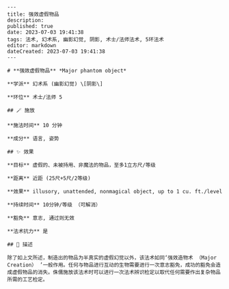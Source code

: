 
    ---
    title: 强效虚假物品
    description: 
    published: true
    date: 2023-07-03 19:41:38
    tags: 法术, 幻术系, 幽影幻觉, 阴影, 术士/法师法术, 5环法术
    editor: markdown
    dateCreated: 2023-07-03 19:41:38
    ---

    # **强效虚假物品** *Major phantom object*

    **学派** 幻术系 (幽影幻觉) \[阴影\] 

    **环位** 术士/法师 5

    ## 🪄 施放

    **施法时间** 10 分钟

    **成分** 语言, 姿势

    ## ✨ 效果 

    **目标** 虚假的、未被持用、非魔法的物品，至多1立方尺/等级 

    **距离** 近距 (25尺+5尺/2等级) 

    **效果** illusory, unattended, nonmagical object, up to 1 cu. ft./level 

    **持续时间** 10分钟/等级 （可解消） 

    **豁免** 意志, 通过则无效

    **法术抗力** 是

    ## 📖 描述

    除了如上文所述，制造出的物品为半真实的虚假幻觉以外，该法术如同‘强效造物术 （Major Creation） ’一般作用。任何与物品进行互动的生物需要进行一次意志豁免，成功的豁免会造成虚假物品的消失。侏儒施放该法术时可以进行一次法术辨识检定以取代任何需要作出复杂物品所需的工艺检定。
    